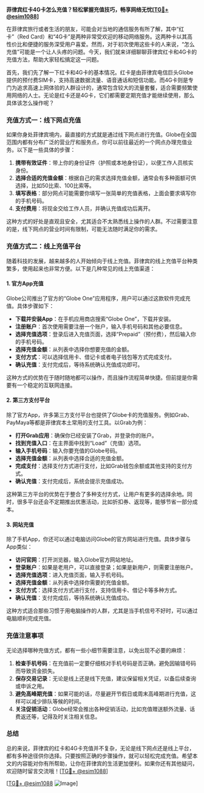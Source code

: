**菲律宾红卡4G卡怎么充值？轻松掌握充值技巧，畅享网络无忧[[TG💪+ @esim1088](https://t.me/s/esim1088)]**

在菲律宾旅行或者生活的朋友，可能会对当地的通信服务有所了解，其中“红卡”（Red Card）和“4G卡”是两种非常受欢迎的移动网络服务。这两种卡以其高性价比和便捷的服务深受用户喜爱。然而，对于初次使用这些卡的人来说，“怎么充值”可能是一个让人头疼的问题。今天，我们就来详细聊聊菲律宾红卡和4G卡的充值方法，帮助大家轻松搞定这一问题。

首先，我们先了解一下红卡和4G卡的基本情况。红卡是由菲律宾电信巨头Globe提供的预付费SIM卡，支持高速数据流量、语音通话和短信功能。而4G卡则是专门为追求高速上网体验的人群设计的，通常包含较大的流量套餐，适合需要频繁使用网络的人士。无论是红卡还是4G卡，它们都需要定期充值才能继续使用，那么具体该怎么操作呢？

### **充值方式一：线下网点充值**

如果你身处菲律宾境内，最直接的方式就是通过线下网点进行充值。Globe在全国范围内都有分布广泛的营业厅和服务点，你可以前往最近的一个网点办理充值业务。以下是一些具体的步骤：

1. **携带有效证件**：带上你的身份证件（护照或本地身份证），以便工作人员核实身份。
2. **选择合适的充值金额**：根据自己的需求选择充值金额，通常会有多种面额可供选择，比如50比索、100比索等。
3. **填写表格**：部分网点可能需要你填写一张简单的充值表格，上面会要求填写你的手机号码。
4. **支付费用**：将现金交给工作人员，并确认充值成功后离开。

这种方式的好处是直观且安全，尤其适合不太熟悉线上操作的人群。不过需要注意的是，线下网点的营业时间有限制，可能无法随时满足你的需求。

### **充值方式二：线上充值平台**

随着科技的发展，越来越多的人开始倾向于线上充值。菲律宾的线上充值平台种类繁多，使用起来也非常方便。以下是几种常见的线上充值渠道：

#### **1. 官方App充值**
Globe公司推出了官方的“Globe One”应用程序，用户可以通过这款软件完成充值。具体步骤如下：
- **下载并安装App**：在手机应用商店搜索“Globe One”，下载并安装。
- **注册账户**：首次使用需要注册一个账户，输入手机号码和其他必要信息。
- **选择充值选项**：登录后进入充值页面，选择“Prepaid”（预付费），然后输入你的手机号码。
- **选择充值金额**：从列表中选择你想要充值的金额。
- **支付方式**：可以选择信用卡、借记卡或者电子钱包等方式完成支付。
- **确认充值**：支付完成后，等待系统确认充值成功即可。

这种方式的优势在于随时随地都可以操作，而且操作流程简单快捷。但前提是你需要有一个稳定的互联网连接。

#### **2. 第三方支付平台**
除了官方App，许多第三方支付平台也提供了Globe卡的充值服务。例如Grab、PayMaya等都是菲律宾本土常用的支付工具。以Grab为例：
- **打开Grab应用**：确保你已经安装了Grab，并登录你的账户。
- **找到充值入口**：在主界面中找到“Load”（充值）选项。
- **输入手机号码**：输入你要充值的Globe号码。
- **选择充值金额**：从列表中选择合适的充值金额。
- **完成支付**：选择支付方式进行支付，比如Grab钱包余额或其他支持的支付方式。
- **确认充值**：支付完成后，系统会提示充值成功。

这种第三方平台的优势在于整合了多种支付方式，让用户有更多的选择余地。同时，很多平台还会不定期推出优惠活动，比如折扣券、返现等，能够节省一部分成本。

#### **3. 网站充值**
除了手机App，你还可以通过电脑访问Globe的官方网站进行充值。具体步骤与App类似：
- **访问官网**：打开浏览器，输入Globe官方网站地址。
- **登录账户**：如果是老用户，可以直接登录；如果是新用户，则需要注册账户。
- **选择充值选项**：进入充值页面，输入手机号码。
- **选择充值金额**：从列表中选择你需要的充值金额。
- **支付方式**：选择支付方式进行支付，支持信用卡、借记卡等多种方式。
- **确认充值**：支付完成后，等待系统确认充值成功。

这种方式适合那些习惯于用电脑操作的人群，尤其是当手机信号不好时，可以通过电脑顺利完成充值。

### **充值注意事项**

无论选择哪种充值方式，都有一些小细节需要注意，以免出现不必要的麻烦：

1. **检查手机号码**：在充值前一定要仔细核对手机号码是否正确，避免因输错号码而导致资金损失。
2. **保存交易记录**：无论是线上还是线下充值，建议保留相关凭证，以备后续查询或申诉之用。
3. **避免高峰期充值**：如果可能的话，尽量避开节假日或周末高峰期进行充值，这样可以减少排队等候的时间。
4. **关注促销活动**：Globe经常会推出各种促销活动，比如充值赠送额外流量、话费返还等，记得及时关注相关信息。

### **总结**

总的来说，菲律宾的红卡和4G卡充值并不复杂，无论是线下网点还是线上平台，都有多种途径供你选择。只要按照正确的步骤操作，就可以轻松完成充值。希望本文的内容能对你有所帮助，让你在菲律宾的生活更加便利。如果你还有其他疑问，欢迎随时留言交流哦！[[TG💪+ @esim1088](https://t.me/s/esim1088)] 

[[TG💪+ @esim1088](https://t.me/s/esim1088) ![Image](https://i.postimg.cc/4NQfJmqS/Snipaste-2025-05-13-00-14-12.png)]